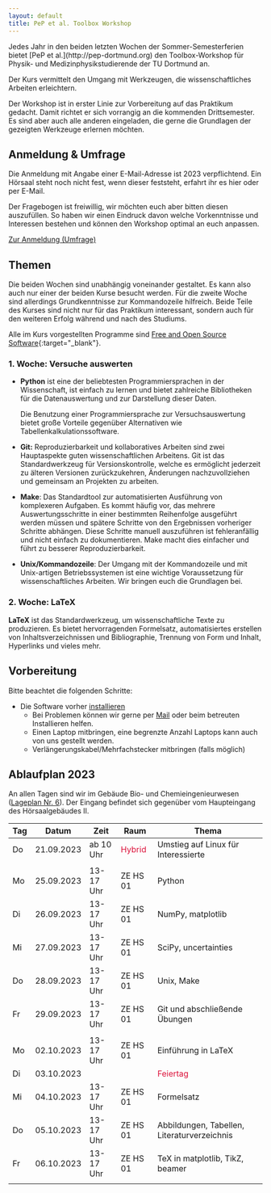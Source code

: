 ```yaml
---
layout: default
title: PeP et al. Toolbox Workshop
---
```


<p class="lead" markdown="1">
Jedes Jahr in den beiden letzten Wochen der Sommer-Semesterferien bietet [PeP et al.](http://pep-dortmund.org) den Toolbox-Workshop für Physik- und Medizinphysikstudierende der TU Dortmund an.
</p>

Der Kurs vermittelt den Umgang mit Werkzeugen, die wissenschaftliches Arbeiten erleichtern.

Der Workshop ist in erster Linie zur Vorbereitung auf das Praktikum gedacht.
Damit richtet er sich vorrangig an die kommenden Drittsemester.
Es sind aber auch alle anderen eingeladen, die gerne die Grundlagen der gezeigten Werkzeuge erlernen möchten.

## Anmeldung & Umfrage
Die Anmeldung mit Angabe einer E-Mail-Adresse ist 2023 verpflichtend.
Ein Hörsaal steht noch nicht fest, wenn dieser feststeht, erfahrt ihr es hier oder per E-Mail.

Der Fragebogen ist freiwillig, wir möchten euch aber bitten diesen auszufüllen.
So haben wir einen Eindruck davon welche Vorkenntnisse und Interessen bestehen
und können den Workshop optimal an euch anpassen.

<div class="text-center mb-3">
<a target="_blank" role="button" class="btn btn-primary" href="https://registration.pep-dortmund.org/events/16/registration/">Zur Anmeldung (Umfrage)</a>
</div>


## Themen

Die beiden Wochen sind unabhängig voneinander gestaltet.
Es kann also auch nur einer der beiden Kurse besucht werden.
Für die zweite Woche sind allerdings Grundkenntnisse zur Kommandozeile hilfreich.
Beide Teile des Kurses sind nicht nur für das Praktikum interessant, sondern auch für den weiteren Erfolg während und nach des Studiums.

Alle im Kurs vorgestellten Programme sind [Free and Open Source Software](https://en.wikipedia.org/wiki/Free_and_open-source_software){:target="_blank"}.


### 1. Woche: Versuche auswerten

* **Python** ist eine der beliebtesten Programmiersprachen in der Wissenschaft, ist einfach zu lernen und bietet zahlreiche Bibliotheken für die Datenauswertung und zur Darstellung dieser Daten.

  Die Benutzung einer Programmiersprache zur Versuchsauswertung bietet große Vorteile gegenüber Alternativen wie Tabellenkalkulationssoftware.

* **Git:** Reproduzierbarkeit und kollaboratives Arbeiten sind zwei Hauptaspekte guten wissenschaftlichen Arbeitens.
  Git ist das Standardwerkzeug für Versionskontrolle, welche es ermöglicht jederzeit zu älteren Versionen zurückzukehren, Änderungen nachzuvollziehen und gemeinsam an Projekten zu arbeiten.

* **Make**: Das Standardtool zur automatisierten Ausführung von komplexeren Aufgaben.
  Es kommt häufig vor, das mehrere Auswertungsschritte in einer bestimmten Reihenfolge ausgeführt werden müssen und spätere Schritte von den Ergebnissen vorheriger Schritte abhängen. Diese Schritte manuell auszuführen ist fehleranfällig und nicht einfach zu dokumentieren. Make macht dies einfacher und führt zu besserer Reproduzierbarkeit.

* **Unix/Kommandozeile**: Der Umgang mit der Kommandozeile und mit Unix-artigen Betriebssystemen ist eine wichtige Voraussetzung für wissenschaftliches Arbeiten. Wir bringen euch die Grundlagen bei.


### 2. Woche: LaTeX

**LaTeX** ist das Standardwerkzeug, um wissenschaftliche Texte zu produzieren.
Es bietet hervorragenden Formelsatz, automatisiertes erstellen von Inhaltsverzeichnissen und Bibliographie, Trennung von Form und Inhalt, Hyperlinks und vieles mehr.

## Vorbereitung

Bitte beachtet die folgenden Schritte:

- Die Software vorher [installieren](/install)
  - Bei Problemen können wir gerne per [Mail](about.html) oder beim betreuten Installieren helfen.
  - Einen Laptop mitbringen, eine begrenzte Anzahl Laptops kann auch von uns gestellt werden.
  - Verlängerungskabel/Mehrfachstecker mitbringen (falls möglich)


## Ablaufplan 2023

An allen Tagen sind wir im Gebäude Bio- und Chemieingenieurwesen ([Lageplan Nr. 6](https://www.tu-dortmund.de/storages/tu_website/Referat_1/News/2019/2019_10_Oktober/191010_TU_Lageplan_A4_WEB_2019.pdf)).
Der Eingang befindet sich gegenüber vom Haupteingang des Hörsaalgebäudes II.

<table class="table table-hover">
<thead>
  <tr>
  <th>Tag</th>
  <th>Datum</th>
  <th>Zeit</th>
  <th>Raum</th>
  <th>Thema</th>
  </tr>
</thead>
<tbody>
  <tr>
  <td>Do</td>
  <td>21.09.2023</td>
  <td>ab 10 Uhr</td>
  <td><span style="color:crimson"> Hybrid </span></td>
  <td>Umstieg auf Linux für Interessierte
   </td>
  </tr>
  <tr>
  <td colspan="5"></td>
  </tr>
  <tr>
  <td>Mo</td>
  <td>25.09.2023</td>
  <td>13-17 Uhr</td>
  <td>ZE HS 01</td>
  <td>Python</td>
  </tr>
  <tr>
  <td>Di</td>
  <td>26.09.2023</td>
  <td>13-17 Uhr</td>
  <td>ZE HS 01</td>
  <td>NumPy, matplotlib</td>
  </tr>
  <tr>
  <td>Mi</td>
  <td>27.09.2023</td>
  <td>13-17 Uhr</td>
  <td>ZE HS 01</td>
  <td>SciPy, uncertainties</td>
  </tr>
  <tr>
  <td>Do</td>
  <td>28.09.2023</td>
  <td>13-17 Uhr</td>
  <td>ZE HS 01</td>
  <td>Unix, Make</td>
  </tr>
  <tr>
  <td>Fr</td>
  <td>29.09.2023</td>
  <td>13-17 Uhr</td>
  <td>ZE HS 01</td>
  <td>Git und abschließende Übungen</td>
  </tr>
  <tr>
  <td colspan="5"></td>
  </tr>
  <tr>
  <td>Mo</td>
  <td>02.10.2023</td>
  <td>13-17 Uhr</td>
  <td>ZE HS 01</td>
  <td>Einführung in LaTeX</td>
  </tr>
  <tr>
  <td>Di</td>
  <td>03.10.2023</td>
  <td></td>
  <td></td>
  <td><span style="color:crimson"> Feiertag </span></td>
  </tr>
  <tr>
  <td>Mi</td>
  <td>04.10.2023</td>
  <td>13-17 Uhr</td>
  <td>ZE HS 01</td>
  <td>Formelsatz</td>
  </tr>
  <tr>
  <td>Do</td>
  <td>05.10.2023</td>
  <td>13-17 Uhr</td>
  <td>ZE HS 01</td>
  <td>Abbildungen, Tabellen, Literaturverzeichnis</td>
  </tr>
  <tr>
  <td>Fr</td>
  <td>06.10.2023</td>
  <td>13-17 Uhr</td>
  <td>ZE HS 01</td>
  <td>TeX in matplotlib, TikZ, beamer</td>
  </tr>
  <tr>
  <td colspan="5"></td>
  </tr>

<!--
  <tr>
  <td>Fr</td>
  <td>30.09.2023</td>
  <td>13-17 Uhr</td>
  <td>ZE HS 01</td>
  <td>Ausführliche Übungen über alles</td>
  </tr>
-->
</tbody>
</table>
